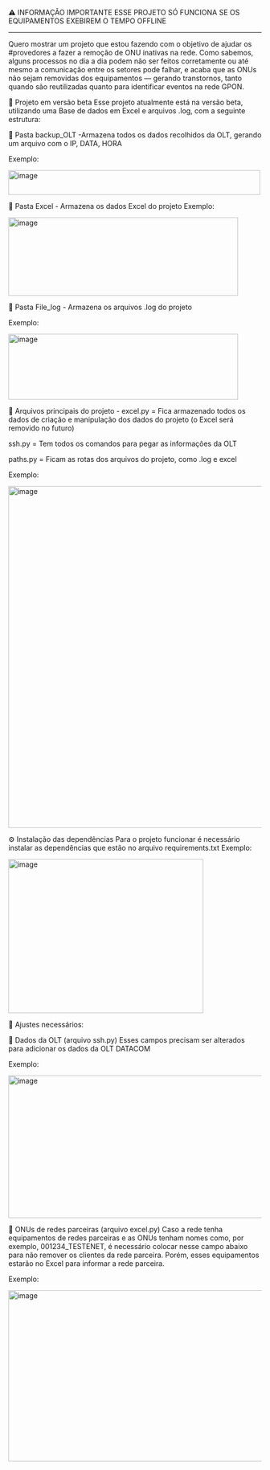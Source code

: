 ⚠️ INFORMAÇÃO IMPORTANTE
ESSE PROJETO SÓ FUNCIONA SE OS EQUIPAMENTOS EXEBIREM O TEMPO OFFLINE

------------------------------------------------------------------------------------------------------------------------------------------------------------------

Quero mostrar um projeto que estou fazendo com o objetivo de ajudar os #provedores a fazer a remoção de ONU inativas na rede.
Como sabemos, alguns processos no dia a dia podem não ser feitos corretamente ou até mesmo a comunicação entre os setores pode falhar, e acaba que as ONUs não sejam removidas dos equipamentos — gerando transtornos, tanto quando são reutilizadas quanto para identificar eventos na rede GPON.

🔄 Projeto em versão beta
Esse projeto atualmente está na versão beta, utilizando uma Base de dados em Excel e arquivos .log, com a seguinte estrutura:

📁 Pasta backup_OLT -Armazena todos os dados recolhidos da OLT, gerando um arquivo com o IP, DATA, HORA

Exemplo:

<img width="501" height="49" alt="image" src="https://github.com/user-attachments/assets/bb1d0fae-61f8-4bd0-9cbe-d078778ce229" />

📁 Pasta Excel - Armazena os dados Excel do projeto
Exemplo:

<img width="457" height="156" alt="image" src="https://github.com/user-attachments/assets/fcddcb2b-c45c-4b74-9e16-52d69f31201b" />

📁 Pasta File_log - Armazena os arquivos .log do projeto

Exemplo:

<img width="457" height="131" alt="image" src="https://github.com/user-attachments/assets/3dfce40a-4a1e-4478-b892-f05e2b4d2f0d" />

📄 Arquivos principais do projeto - excel.py = Fica armazenado todos os dados de criação e manipulação dos dados do projeto (o Excel será removido no futuro)

ssh.py = Tem todos os comandos para pegar as informações da OLT

paths.py = Ficam as rotas dos arquivos do projeto, como .log e excel

Exemplo:

<img width="1275" height="681" alt="image" src="https://github.com/user-attachments/assets/903c15cd-2478-409d-925c-c09361297cfb" />

⚙️ Instalação das dependências
Para o projeto funcionar é necessário instalar as dependências que estão no arquivo requirements.txt
Exemplo:

<img width="388" height="307" alt="image" src="https://github.com/user-attachments/assets/5d648114-f196-4f6a-b076-7f91695e4005" />

🔧 Ajustes necessários:

📌 Dados da OLT (arquivo ssh.py)
Esses campos precisam ser alterados para adicionar os dados da OLT DATACOM

Exemplo:

<img width="564" height="284" alt="image" src="https://github.com/user-attachments/assets/a26d623e-7b74-4fb3-9750-3fed8d873964" />

📌 ONUs de redes parceiras (arquivo excel.py)
Caso a rede tenha equipamentos de redes parceiras e as ONUs tenham nomes como, por exemplo, 001234_TESTENET, é necessário colocar nesse campo abaixo para não remover os clientes da rede parceira.
Porém, esses equipamentos estarão no Excel para informar a rede parceira.

Exemplo:

<img width="1597" height="341" alt="image" src="https://github.com/user-attachments/assets/40fabb60-16f1-45d4-92f6-deace20f13c6" />
